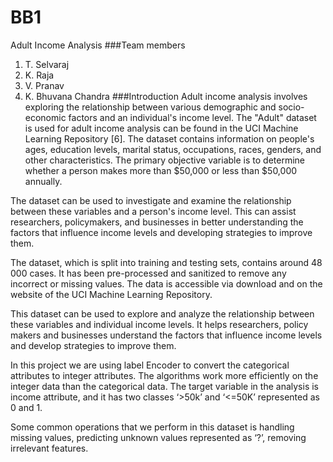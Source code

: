 # BB1
Adult Income Analysis
###Team members
1. T. Selvaraj
2. K. Raja
3. V. Pranav
4. K. Bhuvana Chandra
###Introduction
Adult income analysis involves exploring the relationship between various demographic and socio-economic factors and an individual's income level. The "Adult" dataset is used for adult income analysis can be found in the UCI Machine Learning Repository [6]. The dataset contains information on people's ages, education levels, marital status, occupations, races, genders, and other characteristics. The primary objective variable is to determine whether a person makes more than $50,000 or less than $50,000 annually.

The dataset can be used to investigate and examine the relationship between these variables and a person's income level. This can assist researchers, policymakers, and businesses in better understanding the factors that influence income levels and developing strategies to improve them.

The dataset, which is split into training and testing sets, contains around 48 000 cases. It has been pre-processed and sanitized to remove any incorrect or missing values. The data is accessible via download and on the website of the UCI Machine Learning Repository.

This dataset can be used to explore and analyze the relationship between these variables and individual income levels. It helps researchers, policy makers and businesses understand the factors that influence income levels and develop strategies to improve them.

In this project we are using label Encoder to convert the categorical attributes to integer attributes. The algorithms work more efficiently on the integer data than the categorical data. The target variable in the analysis is income attribute, and it has two classes ‘>50k’ and ‘<=50K’ represented as 0 and 1.

Some common operations that we perform in this dataset is handling missing values, predicting unknown values represented as ‘?’, removing irrelevant features.


